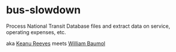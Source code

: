 # bus-slowdown
Process National Transit Database files and extract data on service, operating expenses, etc.

aka [Keanu Reeves](https://www.latimes.com/opinion/livable-city/la-oe-matute-bus-metro-climate-change-emissions-20190618-story.html?outputType=amp) meets [William Baumol](https://www.sciencedirect.com/science/article/abs/pii/S0967070X16306205)

